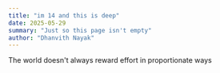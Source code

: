 ```yaml
---
title: "im 14 and this is deep"
date: 2025-05-29
summary: "Just so this page isn't empty"
author: "Dhanvith Nayak"
---
```


The world doesn't always reward effort in proportionate ways
